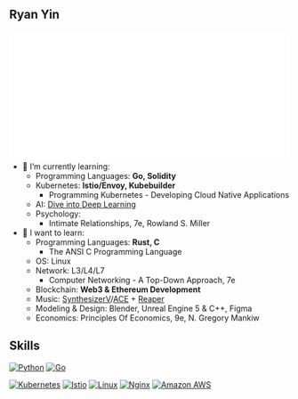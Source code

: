 ## Ryan Yin

<a href="https://github.com/lowlighter/metrics">
  <img align="right" src="/metrics.classic.svg"/>
</a>

- 🌱 I’m currently learning:
  - Programming Languages: **Go, Solidity**
  - Kubernetes: **Istio/Envoy, Kubebuilder**
    - Programming Kubernetes - Developing Cloud Native Applications
  - AI: [Dive into Deep Learning](https://github.com/d2l-ai/d2l-en)
  - Psychology:
    - Intimate Relationships, 7e, Rowland S. Miller
- 🤤 I want to learn:
  - Programming Languages: **Rust, C**
    - The ANSI C Programming Language
  - OS: Linux
  - Network: L3/L4/L7
    - Computer Networking - A Top-Down Approach, 7e
  - Blockchain: **Web3 & Ethereum Development**
  - Music: [SynthesizerV](https://dreamtonics.com/en/synthesizerv/)/[ACE](https://space.bilibili.com/418030) + [Reaper](https://www.reaper.fm)
  - Modeling & Design: Blender, Unreal Engine 5 & C++, Figma
  - Economics: Principles Of Economics, 9e, N. Gregory Mankiw

## Skills

<!-- Badges List: https://github.com/alexandresanlim/Badges4-README.md-Profile -->
<!-- [![Lua](https://img.shields.io/badge/Lua-2C2D72?style=for-the-badge&logo=lua&logoColor=white)](https://github.com/lua/lua) -->

[![Python](https://img.shields.io/badge/python-%2314354C.svg?style=for-the-badge&logo=python&logoColor=white)](https://github.com/python/cpython)
[![Go](https://img.shields.io/badge/go-%2300ADD8.svg?style=for-the-badge&logo=go&logoColor=white)](https://github.com/golang/go)
<!-- [![Rust](https://img.shields.io/badge/Rust-000000?style=for-the-badge&logo=rust&logoColor=white)](https://github.com/rust-lang/rust) -->
[![Kubernetes](https://img.shields.io/badge/kubernetes-%23326ce5.svg?style=for-the-badge&logo=kubernetes&logoColor=white)](https://github.com/kubernetes/kubernetes)
[![Istio](https://img.shields.io/badge/Istio-466BB0?style=for-the-badge&logo=Istio&logoColor=white)](https://github.com/istio/istio)
[![Linux](https://img.shields.io/badge/Linux-FCC624?style=for-the-badge&logo=linux&logoColor=black)](https://github.com/torvalds/linux)
[![Nginx](https://img.shields.io/badge/nginx-%23009639.svg?style=for-the-badge&logo=nginx&logoColor=white)](https://github.com/nginx/nginx)
[![Amazon AWS](https://img.shields.io/badge/Amazon_AWS-232F3E?style=for-the-badge&logo=amazon-aws&logoColor=white)](https://aws.amazon.com/)
